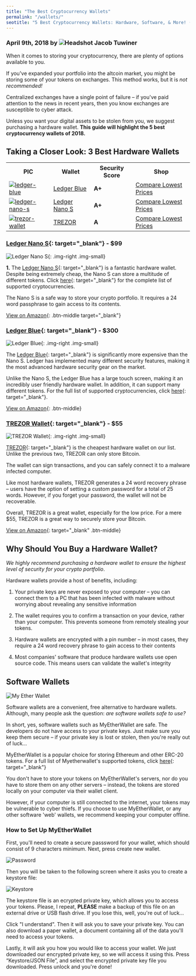 ```yaml
---
title: "The Best Cryptocurrency Wallets"
permalink: "/wallets/"
seotitle: "5 Best Cryptocurrency Wallets: Hardware, Software, & More! (2018)"
---
```


<h3 class="page-subtitle">
	April 9th, 2018 by 
	<img src="/img/profile/close.jpg" class="circle" alt="Headshot">
	Jacob Tuwiner
</h3>

When it comes to storing your cryptocurrency, there are plenty of options available to you. 

If you've expanded your portfolio into the altcoin market, you might be storing some of your tokens on exchanges. This method works, but it is *not recommended!* 

Centralized exchanges have a single point of failure – if you've paid attention to the news in recent years, then you know exchanges are susceptible to cyber attack. 

Unless you want your digital assets to be stolen from you, we suggest purchasing a hardware wallet. **This guide will highlight the 5 best cryptocurrency wallets of 2018.**

## Taking a Closer Look: 3 Best Hardware Wallets 

<table class="basic-table">
	<tr>
		<th>PIC</th>
		<th>Wallet</th>
		<th>Security Score</th>
		<th>Shop</th>
	</tr>
	<tr>
		<td><a target="_blank" href="https://amzn.to/2JVuMpR"><img class="table-image" alt="ledger-blue" src="/img/wallets/ledger-blue.png" /></a></td>
		<td><a target="_blank" href="https://amzn.to/2JVuMpR">Ledger Blue</a></td>
		<td><b>A+</b></td>
		<td><a class="big-button" target="_blank" href="https://amzn.to/2JVuMpR">Compare Lowest Prices</a></td>
	</tr>
	<tr>
		<td><a target="_blank" href="https://amzn.to/2H7TIsp"><img class="table-image" alt="ledger-nano-s" src="/img/wallets/ledger-nano-s.png" /></a></td>
		<td><a target="_blank" href="https://amzn.to/2H7TIsp">Ledger Nano S</a></td>
		<td><b>A+</b></td>
		<td><a class="big-button" target="_blank" href="https://amzn.to/2H7TIsp">Compare Lowest Prices</a></td>
	</tr>
	<tr>
		<td><a target="_blank" href="https://amzn.to/2HalWD1"><img class="table-image" alt="trezor-wallet" src="/img/wallets/trezor.png" /></a></td>
		<td><a target="_blank" href="https://amzn.to/2HalWD1">TREZOR</a></td>
		<td><b>A</b></td>
		<td><a class="big-button" target="_blank" href="https://amzn.to/2HalWD1">Compare Lowest Prices</a></td>
	</tr>
</table>

### [Ledger Nano S](https://amzn.to/2H7TIsp){: target="_blank"} - $99 
![Ledger Nano S](/img/wallets/ledger-nano-s.png){: .img-right .img-small}

**1.** The [Ledger Nano S](https://amzn.to/2H7TIsp){: target="_blank"} is a fantastic hardware wallet. Despite being extremely cheap, the Nano S can store a multitude of different tokens. Click [here](https://www.ledgerwallet.com/cryptocurrencies){: target="_blank"} for the complete list of supported cryptocurrencies. 

The Nano S is a safe way to store your crypto portfolio. It requires a 24 word passphrase to gain access to its contents.  

[View on Amazon](https://amzn.to/2H7TIsp){: .btn-middle target="_blank"}

### [Ledger Blue](https://amzn.to/2JVuMpR){: target="_blank"} - $300
![Ledger Blue](/img/wallets/ledger-blue.png){: .img-right .img-small}

The [Ledger Blue](https://amzn.to/2JVuMpR){: target="_blank"} is significantly more expensive than the Nano S. Ledger has implemented many different security features, making it the most advanced hardware security gear on the market. 

Unlike the Nano S, the Ledger Blue has a large touch screen, making it an incredibly user friendly hardware wallet. In addition, it can support many different tokens. For the full list of supported cryptocurrencies, click [here](https://www.ledgerwallet.com/cryptocurrencies){: target="_blank"}. 

[View on Amazon](/wallets/ledger-blue-review/){: .btn-middle}

### [TREZOR Wallet](https://amzn.to/2HalWD1){: target="_blank"} - $55 
![TREZOR Wallet](/img/wallets/trezor.png){: .img-right .img-small}

[TREZOR](https://amzn.to/2HalWD1){: target="_blank"} is the cheapest hardware wallet on our list. Unlike the previous two, TREZOR can only store Bitcoin. 

The wallet can sign transactions, and you can safely connect it to a malware infected computer. 

Like most hardware wallets, TREZOR generates a 24 word recovery phrase – users have the option of setting a custom password for a total of 25 words. However, if you forget your password, the wallet will not be recoverable. 

Overall, TREZOR is a great wallet, especially for the low price. For a mere $55, TREZOR is a great way to securely store your Bitcoin. 

[View on Amazon](https://amzn.to/2HalWD1){: target="_blank" .btn-middle}

## Why Should You Buy a Hardware Wallet? 

*We highly recommend purchasing a hardware wallet to ensure the highest level of security for your crypto portfolio*. 

Hardware wallets provide a host of benefits, including: 

1. Your private keys are never exposed to your computer – you can connect them to a PC that has been infected with malware without worrying about revealing any sensitive information 

2. The wallet requires you to confirm a transaction on your device, rather than your computer. This prevents someone from remotely stealing your tokens. 

3. Hardware wallets are encrypted with a pin number – in most cases, they require a 24 word recovery phrase to gain access to their contents

4. Most companies' software that produce hardware wallets use open source code. This means users can validate the wallet's integrity 

## Software Wallets 
![My Ether Wallet](/img/wallets/my-ether-wallet.png)

Software wallets are a convenient, free alternative to hardware wallets. Although, many people ask the question: *are software wallets safe to use?* 

In short, yes, software wallets such as MyEtherWallet are safe. The developers do not have access to your private keys. Just make sure you keep them secure – if your private key is lost or stolen, then you're really out of luck... 

MyEtherWallet is a popular choice for storing Ethereum and other ERC-20 tokens. For a full list of Myetherwallet's supported tokens, click [here](https://myetherwallet.github.io/knowledge-base/faq/sending-bitcoin-btc-ltc-xmr-to-myetherwallet.html){: target="_blank"}

You don't have to store your tokens on MyEtherWallet's servers, nor do you have to store them on any other servers – instead, the tokens are stored locally on your computer via their wallet client. 

However, if your computer is still connected to the internet, your tokens may be vulnerable to cyber thiefs. If you choose to use MyEtherWallet, or any other software 'web' wallets, we recommend keeping your computer offline. 

### How to Set Up MyEtherWallet 

First, you'll need to create a secure passsword for your wallet, which should consist of 9 characters minimum. Next, press create new wallet. 

![Password](/img/wallets/password.png)

Then you will be taken to the following screen where it asks you to create a keystore file: 

![Keystore](/img/wallets/keystore.png)

The keystore file is an ecrypted private key, which allows you to access your tokens. Please, I repeat, **PLEASE** make a backup of this file on an external drive or USB flash drive. If you lose this, well, you're out of luck... 

Click "I understand". Then it will ask you to save  your private key. You can also download a paper wallet, a document containing all of the data you'll need to access your tokens. 

Lastly, it will ask you how you would like to access your wallet. We just downloaded our encrypted private key, so we will access it using this. Press “Keystore/JSON File”, and select the encrypted private key file you downloaded. Press unlock and you're done! 